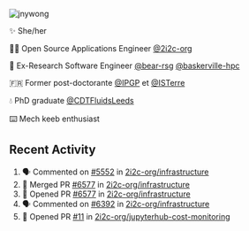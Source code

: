 ![jnywong](https://readme-typing-svg.demolab.com/?font=Intel+One+Mono&size=36&duration=3000&pause=1000&color=6bc46d&vCenter=true&width=170&lines=jnywong)

✨ She/her

👩‍💻 Open Source Applications Engineer [@2i2c-org](https://2i2c.org/)

🐻 Ex-Research Software Engineer [@bear-rsg](https://github.com/bear-rsg) [@baskerville-hpc](https://github.com/baskerville-hpc) 

🇫🇷 Former post-doctorante [@IPGP](https://github.com/IPGP) et [@ISTerre](https://www.isterre.fr/) 

💧 PhD graduate [@CDTFluidsLeeds](https://fluid-dynamics.leeds.ac.uk/) 

⌨️ Mech keeb enthusiast 

## Recent Activity 

<!--START_SECTION:activity-->
1. 🗣 Commented on [#5552](https://github.com/2i2c-org/infrastructure/issues/5552#issuecomment-3200952117) in [2i2c-org/infrastructure](https://github.com/2i2c-org/infrastructure)
2. 🎉 Merged PR [#6577](https://github.com/2i2c-org/infrastructure/pull/6577) in [2i2c-org/infrastructure](https://github.com/2i2c-org/infrastructure)
3. 💪 Opened PR [#6577](https://github.com/2i2c-org/infrastructure/pull/6577) in [2i2c-org/infrastructure](https://github.com/2i2c-org/infrastructure)
4. 🗣 Commented on [#6392](https://github.com/2i2c-org/infrastructure/issues/6392#issuecomment-3196204558) in [2i2c-org/infrastructure](https://github.com/2i2c-org/infrastructure)
5. 💪 Opened PR [#11](https://github.com/2i2c-org/jupyterhub-cost-monitoring/pull/11) in [2i2c-org/jupyterhub-cost-monitoring](https://github.com/2i2c-org/jupyterhub-cost-monitoring)
<!--END_SECTION:activity-->
